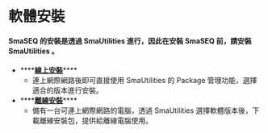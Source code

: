 # 軟體安裝

#### SmaSEQ 的安裝是透過 SmaUtilities 進行，因此在安裝 SmaSEQ 前，請安裝 SmaUtilities 。

* \*\*\*\*[**線上安裝**](xian-shang-an-zhuang.md)\*\*\*\*
  * 連上網際網路後即可直接使用 SmaUtilities 的 Package 管理功能，選擇適合的版本進行安裝。
* \*\*\*\*[**離線安裝**](https://smasoft.gitbook.io/smaseq-manual/jing-pei-zhi/an/li-xian-an-zhuang)\*\*\*\*
  * 備有一台可連上網際網路的電腦，透過 SmaUtilities 選擇軟體版本後，下載離線安裝包，提供給離線電腦使用。



